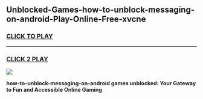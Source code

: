 
## Unblocked-Games-how-to-unblock-messaging-on-android-Play-Online-Free-xvcne
<h3>
<a href="https://premium76.site?title=how-to-unblock-messaging-on-android&ref=26A">CLICK TO PLAY</a></h3>
<hr>

<h3>
<a href="https://premium76.site?title=how-to-unblock-messaging-on-android&ref=26A">CLICK 2 PLAY</a>
  
</h3>

<a href="https://premium76.site?title=how-to-unblock-messaging-on-android&ref=26A"><img src="https://clearcache.store/games.png"></a>


**how-to-unblock-messaging-on-android games unblocked: Your Gateway to Fun and Accessible Online Gaming**
